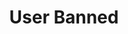 ---
title: User Banned
description: Trigger for YouTube user banned events
variables:
  - name: banType
    type: string
    description: The type of the ban
  - name: banDuration
    type: number
    description: The duration of the ban
commonVariables:
  - YouTubeBroadcaster
---
